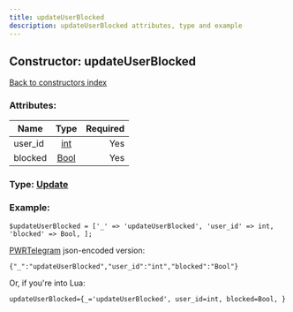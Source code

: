 ```yaml
---
title: updateUserBlocked
description: updateUserBlocked attributes, type and example
---
```

## Constructor: updateUserBlocked  
[Back to constructors index](index.md)



### Attributes:

| Name     |    Type       | Required |
|----------|:-------------:|---------:|
|user\_id|[int](../types/int.md) | Yes|
|blocked|[Bool](../types/Bool.md) | Yes|



### Type: [Update](../types/Update.md)


### Example:

```
$updateUserBlocked = ['_' => 'updateUserBlocked', 'user_id' => int, 'blocked' => Bool, ];
```  

[PWRTelegram](https://pwrtelegram.xyz) json-encoded version:

```
{"_":"updateUserBlocked","user_id":"int","blocked":"Bool"}
```


Or, if you're into Lua:  


```
updateUserBlocked={_='updateUserBlocked', user_id=int, blocked=Bool, }

```


